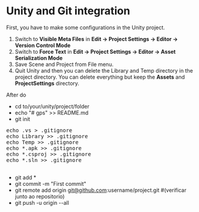 # Unity and Git integration

First, you have to make some configurations in the Unity project.

1. Switch to **Visible Meta Files** in **Edit → Project Settings → Editor → Version Control Mode**
2. Switch to **Force Text** in **Edit → Project Settings → Editor → Asset Serialization Mode**
3. Save Scene and Project from File menu.
4. Quit Unity and then you can delete the Library and Temp directory in the project directory. You can delete everything but keep the **Assets** and **ProjectSettings** directory.

After do

* cd to/your/unity/project/folder
* echo "# gps" >> README.md
* git init
<pre>
echo .vs > .gitignore
echo Library >> .gitignore
echo Temp >> .gitignore
echo *.apk >> .gitignore
echo *.csproj >> .gitignore
echo *.sln >> .gitignore

</pre>

* git add *
* git commit -m "First commit"
* git remote add origin git@github.com:username/project.git #(verificar junto ao repositorio)
* git push -u origin --all

